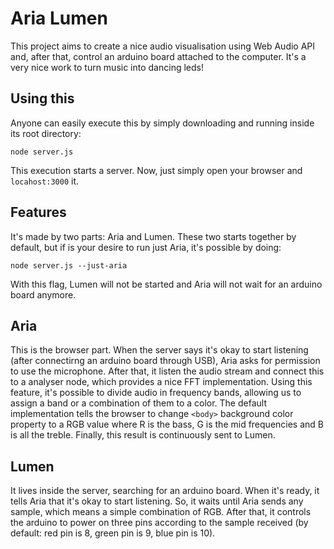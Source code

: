 # Aria Lumen
This project aims to create a nice audio visualisation using Web Audio API and, after that, control an arduino board attached to the computer. It's a very nice work to turn music into dancing leds!

## Using this
Anyone can easily execute this by simply downloading and running inside its root directory:
```
node server.js
```
This execution starts a server. Now, just simply open your browser and `locahost:3000` it.

## Features
It's made by two parts: Aria and Lumen. These two starts together by default, but if is your desire to run just Aria, it's possible by doing:
```
node server.js --just-aria
```
With this flag, Lumen will not be started and Aria will not wait for an arduino board anymore. 

## Aria
This is the browser part. When the server says it's okay to start listening (after connectirng an arduino board through USB), Aria asks for permission to use the microphone. After that, it listen the audio stream and connect this to a analyser node, which provides a nice FFT implementation. Using this feature, it's possible to divide audio in frequency bands, allowing us to assign a band or a combination of them to a color. The default implementation tells the browser to change `<body>` background color property to a RGB value where R is the bass, G is the mid frequencies and B is all the treble. Finally, this result is continuously sent to Lumen.

## Lumen
It lives inside the server, searching for an arduino board. When it's ready, it tells Aria that it's okay to start listening. So, it waits until Aria sends any sample, which means a simple combination of RGB. After that, it controls the arduino to power on three pins according to the sample received (by default: red pin is 8, green pin is 9, blue pin is 10).
